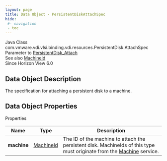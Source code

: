 ```yaml
---
layout: page
title: Data Object - PersistentDiskAttachSpec
hide:
 #- navigation
 - toc
---
```






Java Class
    com.vmware.vdi.vlsi.binding.vdi.resources.PersistentDisk.AttachSpec  
Parameter to
     [PersistentDisk_Attach](vdi.resources.PersistentDisk.md#attach)  
See also
     [MachineId](vdi.entity.MachineId.md)  
Since 
    Horizon View 6.0

## Data Object Description 

The specification for attaching a persistent disk to a machine. 

## Data Object Properties

Properties

Name |  Type |  Description   
---|---|---  
**machine**| [MachineId](vdi.entity.MachineId.md)|  The ID of the machine to attach the persistent disk. MachineIds of this type must originate from the [Machine](vdi.resources.Machine.md) service.   
  
  
  

  
  

